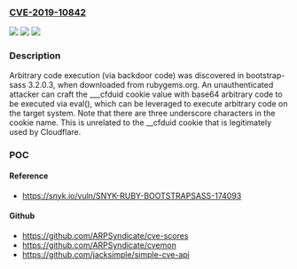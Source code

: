 ### [CVE-2019-10842](https://cve.mitre.org/cgi-bin/cvename.cgi?name=CVE-2019-10842)
![](https://img.shields.io/static/v1?label=Product&message=n%2Fa&color=blue)
![](https://img.shields.io/static/v1?label=Version&message=n%2Fa&color=blue)
![](https://img.shields.io/static/v1?label=Vulnerability&message=n%2Fa&color=brighgreen)

### Description

Arbitrary code execution (via backdoor code) was discovered in bootstrap-sass 3.2.0.3, when downloaded from rubygems.org. An unauthenticated attacker can craft the ___cfduid cookie value with base64 arbitrary code to be executed via eval(), which can be leveraged to execute arbitrary code on the target system. Note that there are three underscore characters in the cookie name. This is unrelated to the __cfduid cookie that is legitimately used by Cloudflare.

### POC

#### Reference
- https://snyk.io/vuln/SNYK-RUBY-BOOTSTRAPSASS-174093

#### Github
- https://github.com/ARPSyndicate/cve-scores
- https://github.com/ARPSyndicate/cvemon
- https://github.com/jacksimple/simple-cve-api

